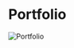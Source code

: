# Portfolio





![Portfolio](https://user-images.githubusercontent.com/43378477/180233822-3df3eb6a-47bd-47a2-a318-ebcde974b599.png)
